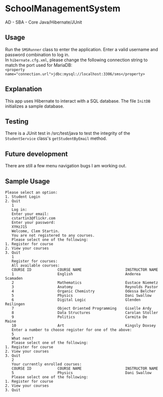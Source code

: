# SchoolManagementSystem
AD - SBA - Core Java/Hibernate/JUnit

## Usage 
Run the `SMSRunner` class to enter the application. Enter a valid username and password combination to log in.  
In `hibernate.cfg.xml`, please change the following connection string to match the port used for MariaDB:  
`<property name="connection.url">jdbc:mysql://localhost:3306/sms</property>`

## Explanation  
This app uses Hibernate to interact with a SQL database. The file `InitDB` initializes a sample database.

## Testing  
There is a JUnit test in /src/test/java to test the integrity of the `StudentService` class's `getStudentByEmail` method.

## Future development
There are still a few menu navigation bugs I am working out.

## Sample Usage 
```
Please select an option:
1. Student Login
2. Quit
   1
   Log in:
   Enter your email:
   cstartin3@flickr.com
   Enter your password:
   XYHzJ1S
   Welcome, Clem Startin.
   You are not registered to any courses.
   Please select one of the following:
1. Register for course
2. View your courses
3. Quit
   1
   Register for courses:
   All available courses:
   COURSE ID            COURSE NAME                    INSTRUCTOR NAME     
   1                    English                        Anderea Scamaden    
   2                    Mathematics                    Eustace Niemetz     
   3                    Anatomy                        Reynolds Pastor     
   4                    Organic Chemistry              Odessa Belcher      
   5                    Physics                        Dani Swallow        
   6                    Digital Logic                  Glenden Reilingen   
   7                    Object Oriented Programming    Giselle Ardy        
   8                    Data Structures                Carolan Stoller     
   9                    Politics                       Carmita De Maine    
   10                   Art                            Kingsly Doxsey      
   Enter a number to choose register for one of the above:
   5
   What next?
   Please select one of the following:
1. Register for course
2. View your courses
3. Quit
   2
   Your currently enrolled courses:
   COURSE ID            COURSE NAME                    INSTRUCTOR NAME     
   5                    Physics                        Dani Swallow        
   Please select one of the following:
1. Register for course
2. View your courses
3. Quit
```